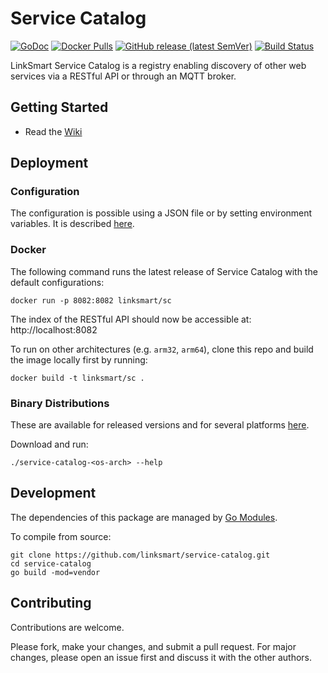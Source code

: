 # Service Catalog
[![GoDoc](https://godoc.org/github.com/linksmart/service-catalog?status.svg)](https://godoc.org/github.com/linksmart/service-catalog)
[![Docker Pulls](https://img.shields.io/docker/pulls/linksmart/sc.svg)](https://hub.docker.com/r/linksmart/sc/tags)
[![GitHub release (latest SemVer)](https://img.shields.io/github/v/release/linksmart/service-catalog)](https://github.com/linksmart/service-catalog/releases)
[![Build Status](https://travis-ci.com/linksmart/service-catalog.svg?branch=master)](https://travis-ci.com/linksmart/service-catalog)

LinkSmart Service Catalog is a registry enabling discovery of other web services via a RESTful API or through an MQTT broker.
 
## Getting Started
* Read the [Wiki](https://github.com/linksmart/service-catalog/wiki)

## Deployment
### Configuration
The configuration is possible using a JSON file or by setting environment variables. It is described [here](https://github.com/linksmart/service-catalog/wiki/Configuration).

### Docker
The following command runs the latest release of Service Catalog with the default configurations:
```
docker run -p 8082:8082 linksmart/sc
```
The index of the RESTful API should now be accessible at: http://localhost:8082

To run on other architectures (e.g. `arm32`, `arm64`), clone this repo and build the image locally first by running:
```
docker build -t linksmart/sc .
```

### Binary Distributions
These are available for released versions and for several platforms [here](https://github.com/linksmart/service-catalog/releases).  

Download and run:
```
./service-catalog-<os-arch> --help
```

## Development
The dependencies of this package are managed by [Go Modules](https://blog.golang.org/using-go-modules).

To compile from source:
```
git clone https://github.com/linksmart/service-catalog.git
cd service-catalog
go build -mod=vendor
```

## Contributing
Contributions are welcome. 

Please fork, make your changes, and submit a pull request. For major changes, please open an issue first and discuss it with the other authors.
